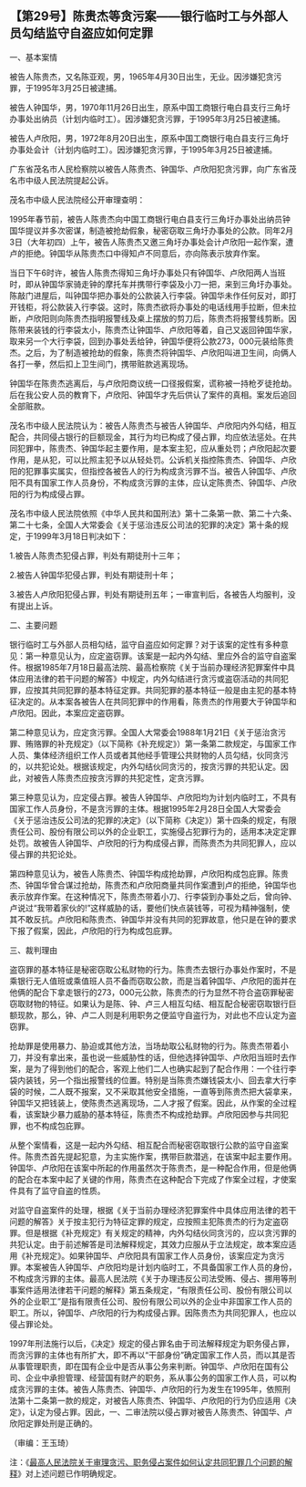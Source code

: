 ## 【第29号】陈贵杰等贪污案——银行临时工与外部人员勾结监守自盗应如何定罪

一、基本案情

被告人陈贵杰，又名陈亚观，男，1965年4月30日出生，无业。因涉嫌犯贪污罪，于1995年3月25日被逮捕。

被告人钟国华，男，1970年11月26日出生，原系中国工商银行电白县支行三角圩办事处出纳员（计划内临时工）。因涉嫌犯贪污罪，于1995年3月25日被逮捕。

被告人卢欣阳，男，1972年8月20日出生，原系中国工商银行电白县支行三角圩办事处会计（计划内临时工）。因涉嫌犯贪污罪，于1995年3月25日被逮捕。

广东省茂名市人民检察院以被告人陈贵杰、钟国华、卢欣阳犯贪污罪，向广东省茂名市中级人民法院提起公诉。

茂名市中级人民法院经公开审理查明：

1995年春节前，被告人陈贵杰向中国工商银行电白县支行三角圩办事处出纳员钟国华提议并多次密谋，制造被抢劫假象，秘密窃取三角圩办事处的公款。同年2月3日（大年初四）上午，被告人陈贵杰又邀三角圩办事处会计卢欣阳一起作案，遭卢的拒绝。钟国华从陈贵杰口中得知卢不同意后，亦向陈表示放弃作案。

当日下午6时许，被告人陈贵杰得知三角圩办事处只有钟国华、卢欣阳两人当班时，即从钟国华家骑走钟的摩托车并携带行李袋及小刀一把，来到三角圩办事处。陈敲门进屋后，叫钟国华把办事处的公款装入行李袋。钟国华未作任何反对，即打开钱柜，将公款装入行李袋。这时，陈贵杰欲将办事处的电话线用手拉断，但未拉断，卢欣阳则向陈贵杰指明报警线及桌上摆放的剪刀后，陈贵杰将报警线剪断。因陈带来装钱的行李袋太小，陈贵杰让钟国华、卢欣阳等着，自己又返回钟国华家，取来另一个大行李袋，回到办事处丢给钟，钟国华便将公款273，000元装给陈贵杰。之后，为了制造被抢劫的假象，陈贵杰将钟国华、卢欣阳叫进卫生间，向俩人各打一拳，然后扣上卫生间门，携带赃款逃离现场。

钟国华在陈贵杰逃离后，与卢欣阳商议统一口径报假案，谎称被一持枪歹徒抢劫。后在我公安人员的教育下，卢欣阳、钟国华才先后供认了案件的真相。案发后追回全部赃款。

茂名市中级人民法院认为：被告人陈贵杰与被告人钟国华、卢欣阳内外勾结，相互配合，共同侵占银行的巨额现金，其行为均已构成了侵占罪，均应依法惩处。在共同犯罪中，陈贵杰、钟国华起主要作用，是本案主犯，应从重处罚；卢欣阳起次要作用，是从犯，可以比照主犯予以从轻处罚。公诉机关指控陈贵杰、钟国华、卢欣阳的犯罪事实属实，但指控各被告人的行为构成贪污罪不当。被告人钟国华、卢欣阳不具有国家工作人员身份，不构成贪污罪的主体，应认定陈贵杰、钟国华、卢欣阳的行为构成侵占罪。

茂名市中级人民法院依照《中华人民共和国刑法》第十二条第一款、第二十六条、第二十七条，全国人大常委会《关于惩治违反公司法的犯罪的决定》第十条的规定，于1999年3月18日判决如下：

1.被告人陈贵杰犯侵占罪，判处有期徒刑十三年；

2.被告人钟国华犯侵占罪，判处有期徒刑十年；

3.被告人卢欣阳犯侵占罪，判处有期徒刑五年；一审宣判后，各被告人均服判，没有提出上诉。

二、主要问题

银行临时工与外部人员相勾结，监守自盗应如何定罪？对于该案的定性有多种意见：第一种意见认为，应定盗窃罪。该案是一起内外勾结、里应外合的监守自盗案件。根据1985年7月18日最高法院、最高检察院《关于当前办理经济犯罪案件中具体应用法律的若干问题的解答》中规定，内外勾结进行贪污或盗窃活动的共同犯罪，应按其共同犯罪的基本特征定罪。共同犯罪的基本特征一般是由主犯的基本特征决定的。从本案各被告人在共同犯罪中的作用看，陈贵杰的作用要大于钟国华和卢欣阳。因此，本案应定盗窃罪。

第二种意见认为，应定贪污罪。全国人大常委会1988年1月21日《关于惩治贪污罪、贿赂罪的补充规定》（以下简称《补充规定》）第一条第二款规定，与国家工作人员、集体经济组织工作人员或者其他经手管理公共财物的人员勾结，伙同贪污的，以共犯论处。根据该规定，内外勾结伙同贪污的，按贪污罪的共犯认定。因此，对被告人陈贵杰应按贪污罪的共犯定性，定贪污罪。

第三种意见认为，应定侵占罪。被告人钟国华、卢欣阳均为计划内临时工，不具有国家工作人员身份，不是贪污罪的主体。根据1995年2月28日全国人大常委会《关于惩治违反公司法的犯罪的决定》（以下简称《决定》）第十四条的规定，有限责任公司、股份有限公司以外的企业职工，实施侵占犯罪行为的，适用本决定定罪处罚。故被告人钟国华、卢欣阳的行为构成侵占罪，而陈贵杰为共同犯罪人，应以侵占罪的共犯论处。

第四种意见认为，被告人陈贵杰、钟国华构成抢劫罪，卢欣阳构成包庇罪。陈贵杰、钟国华曾合谋过抢劫，陈贵杰和卢欣阳商量共同作案遭到卢的拒绝，钟国华也表示放弃作案。在这种情况下，陈贵杰带着小刀、行李袋到办事处之后，曾向钟、卢说过“我带着家伙的!”这样威胁的话，要他们快点装钱等，可视为精神强制，使其不敢反抗。卢欣阳和陈贵杰、钟国华并没有共同的犯罪故意，他只是在钟的要求下报了假案，因此，卢欣阳的行为构成包庇罪。

三、裁判理由

盗窃罪的基本特征是秘密窃取公私财物的行为。陈贵杰去银行办事处作案时，不是乘银行无人值班或乘值班人员不备而窃取公款，而是当着钟国华、卢欣阳的面并在他俩的配合下拿走银行的273，000元公款，陈贵杰的行为显然不符合盗窃罪秘密窃取财物的特征。如果认为是陈、钟、卢三人相互勾结、相互配合秘密窃取银行巨额现款，那么，钟、卢二人则是利用职务之便监守自盗行为，对此也不应认定为盗窃罪。

抢劫罪是使用暴力、胁迫或其他方法，当场劫取公私财物的行为。陈贵杰带着小刀，并没有拿出来，虽也说一些威胁性的话，但他选择钟国华、卢欣阳当班时去作案，是为了得到他们的配合，客观上他们二人也确实起到了配合作用：一个往行李袋内装钱，另—个指出报警线的位置。特别是当陈贵杰嫌钱袋太小、回去拿大行李袋的时候，二人既不报案，又不采取其他安全措施，一直等到陈贵杰把大袋拿来，钟国华又把钱装上，使陈贵杰逃离现场，二人才报了假案。因此，从作案的全过程看，该案缺少暴力威胁的基本特征，陈贵杰不构成抢劫罪。卢欣阳因参与共同犯罪，也不构成包庇罪。

从整个案情看，这是一起内外勾结、相互配合而秘密窃取银行公款的监守自盗案件。陈贵杰首先提起犯意，为主实施作案，携带巨款潜逃，在该案中起主要作用。钟国华、卢欣阳在该案中所起的作用虽然次于陈贵杰，是一种配合作用，但是他俩的配合在本案中起了关键的作用，陈贵杰在这种配合下完成了作案全过程，才使案件具有了监守自盗的性质。

对监守自盗案件的处理，根据《关于当前办理经济犯罪案件中具体应用法律的若干问题的解答》关于按主犯行为特征定罪的规定，应按照主犯陈贵杰的行为定盗窃罪。但是根据《补充规定》有关规定的精神，内外勾结伙同贪污的，应以贪污罪的共犯认定。由于前述解答是司法解释规定，其效力应服从于立法规定，故本案应适用《补充规定》。如果钟国华、卢欣阳具有国家工作人员身份，该案应定为贪污罪。本案被告人钟国华、卢欣阳均是计划内临时工，不具备国家工作人员的身份，不构成贪污罪的主体。最高人民法院《关于办理违反公司法受贿、侵占、挪用等刑事案件适用法律若干问题的解释》第五条规定，“有限责任公司、股份有限公司以外的企业职工”是指有限责任公司、股份有限公司以外的企业中非国家工作人员的职工。所以，钟国华、卢欣阳的行为构成侵占罪。因陈贵杰为共同犯罪人，也应以侵占罪论处。

1997年刑法施行以后，《决定》规定的侵占罪名由于司法解释规定为职务侵占罪，而贪污罪的主体也有所扩大，即不再以“干部身份”确定国家工作人员，而以其是否从事管理职责，即在国有企业中是否从事公务来判断。钟国华、卢欣阳在国有公司、企业中承担管理、经营国有财产的职务，系从事公务的国家工作人员，可以构成贪污罪的主体。被告人陈贵杰、钟国华、卢欣阳的行为发生在1995年，依照刑法第十二条第一款的规定，对被告人陈贵杰、钟国华、卢欣阳的行为仍应适用《决定》，认定为侵占罪。因此，一、二审法院以侵占罪对被告人陈贵杰、钟国华、卢欣阳定罪处刑是正确的。

（审编：王玉琦）

注：《[最高人民法院关于审理贪污、职务侵占案件如何认定共同犯罪几个问题的解释](http://xsba0.com/sfjs/2000/fy-twqf2000.htm)》对上述问题已作明确规定。